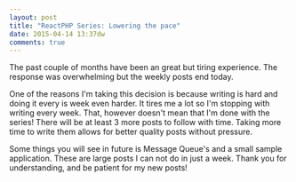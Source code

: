 ```yaml
---
layout: post
title: "ReactPHP Series: Lowering the pace"
date: 2015-04-14 13:37dw
comments: true
---
```


The past couple of months have been an great but tiring experience. The response was overwhelming but the weekly posts end today.

<!-- More -->

One of the reasons I'm taking this decision is because writing is hard and doing it every is week even harder. It tires me a lot so I'm stopping with writing every week. That, however doesn't mean that I'm done with the series! There will be at least 3 more posts to follow with time. Taking more time to write them allows for better quality posts without pressure.

Some things you will see in future is Message Queue's and a small sample application. These are large posts I can not do in just a week. Thank you for understanding, and be patient for my new posts!